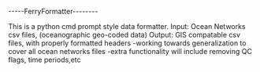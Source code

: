 -----FerryFormatter--------

This is a python cmd prompt style data formatter.
Input: Ocean Networks csv files, (oceanographic geo-coded data)
Output: GIS compatable csv files, with properly formatted headers
        -working towards generalization to cover all ocean networks files
        -extra functionality will include removing QC flags, time periods,etc

